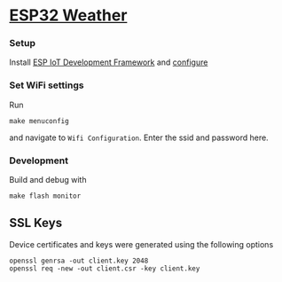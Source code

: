 # [ESP32 Weather](https://github.com/rosterloh/esp32-weather)

### Setup

Install [ESP IoT Development Framework](https://github.com/espressif/esp-idf) and [configure](http://esp-idf.readthedocs.io/en/latest/get-started/index.html) 

### Set WiFi settings

Run
    
    make menuconfig
    
and navigate to `Wifi Configuration`. Enter the ssid and password here.

### Development

Build and debug with 

    make flash monitor

## SSL Keys

Device certificates and keys were generated using the following options

    openssl genrsa -out client.key 2048
    openssl req -new -out client.csr -key client.key